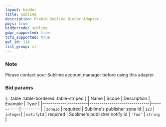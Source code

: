 ```yaml
---
layout: bidder
title: Sublime
description: Prebid Sublime Bidder Adapter
pbjs: true
biddercode: sublime
gdpr_supported: true
tcf2_supported: true
gvl_id: 114
list_group: st
---
```


### Note

Please contact your Sublime account manager before using this adapter.


### Bid params

{: .table .table-bordered .table-striped }
| Name       | Scope    | Description                  | Example    | Type     |
|------------|----------|------------------------------|------------|----------|
| `zoneId`   | required | Sublime's publisher zone id  | `123`      | `integer`|
| `notifyId` | required | Sublime's publisher notify id | `'foo'`   | `string` |
